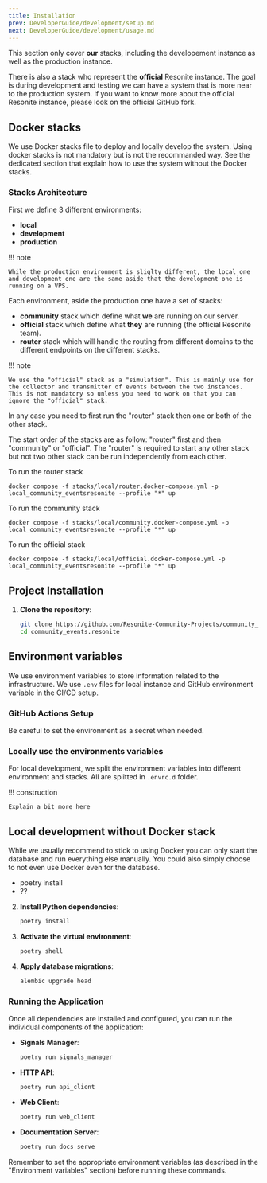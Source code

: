 ```yaml
---
title: Installation
prev: DeveloperGuide/development/setup.md
next: DeveloperGuide/development/usage.md
---
```


This section only cover **our** stacks, including the developement instance as well as the production instance.

There is also a stack who represent the **official** Resonite instance. The goal is during development and testing we can have a system that is more near to the production system. If you want to know more about the official Resonite instance, please look on the official GitHub fork.

## Docker stacks

We use Docker stacks file to deploy and locally develop the system. Using docker stacks is not mandatory but is not the recommanded way. See the dedicated section that explain how to use the system without the Docker stacks.

### Stacks Architecture

First we define 3 different environments:

- **local**
- **development**
- **production**

!!! note

    While the production environment is sliglty different, the local one and development one are the same aside that the development one is running on a VPS.

Each environment, aside the production one have a set of stacks:

- **community** stack which define what **we** are running on our server.
- **official** stack which define what **they** are running (the official Resonite team).
- **router** stack which will handle the routing from different domains to the different endpoints on the different stacks.

!!! note

    We use the "official" stack as a "simulation". This is mainly use for the collector and transmitter of events between the two instances. This is not mandatory so unless you need to work on that you can ignore the "official" stack.

In any case you need to first run the "router" stack then one or both of the other stack.

The start order of the stacks are as follow: "router" first and then "community" or "official". The "router" is required to start any other stack but not two other stack can be run independently from each other.

To run the router stack

```
docker compose -f stacks/local/router.docker-compose.yml -p local_community_eventsresonite --profile "*" up

```

To run the community stack

```
docker compose -f stacks/local/community.docker-compose.yml -p local_community_eventsresonite --profile "*" up
```

To run the official stack

```
docker compose -f stacks/local/official.docker-compose.yml -p local_community_eventsresonite --profile "*" up
```

## Project Installation

1.  **Clone the repository**:
    ```bash
    git clone https://github.com/Resonite-Community-Projects/community_events.resonite.git
    cd community_events.resonite
    ```



## Environment variables

We use environment variables to store information related to the infrastructure. We use `.env` files for local instance and GitHub environment variable in the CI/CD setup.

### GitHub Actions Setup

Be careful to set the environment as a secret when needed.

### Locally use the environments variables

For local development, we split the environment variables into different environment and stacks. All are splitted in `.envrc.d` folder.

!!! construction

    Explain a bit more here

## Local development without Docker stack

While we usually recommend to stick to using Docker you can only start the database and run everything else manually. You could also simply choose to not even use Docker even for the database.

- poetry install
- ??

2.  **Install Python dependencies**:
    ```bash
    poetry install
    ```
4.  **Activate the virtual environment**:
    ```bash
    poetry shell
    ```
5.  **Apply database migrations**:
    ```bash
    alembic upgrade head
    ```

### Running the Application

Once all dependencies are installed and configured, you can run the individual components of the application:

*   **Signals Manager**:
    ```bash
    poetry run signals_manager
    ```
*   **HTTP API**:
    ```bash
    poetry run api_client
    ```
*   **Web Client**:
    ```bash
    poetry run web_client
    ```
*   **Documentation Server**:
    ```bash
    poetry run docs serve
    ```

Remember to set the appropriate environment variables (as described in the "Environment variables" section) before running these commands.
